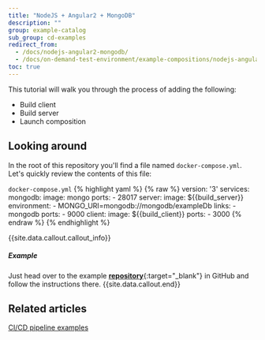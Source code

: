 ```yaml
---
title: "NodeJS + Angular2 + MongoDB"
description: ""
group: example-catalog
sub_group: cd-examples
redirect_from:
  - /docs/nodejs-angular2-mongodb/
  - /docs/on-demand-test-environment/example-compositions/nodejs-angular2-mongodb/  
toc: true
---
```

This tutorial will walk you through the process of adding the following:

- Build client
- Build server
- Launch composition

## Looking around
In the root of this repository you'll find a file named `docker-compose.yml`.
Let's quickly review the contents of this file:

  `docker-compose.yml`
{% highlight yaml %}
{% raw %}
version: '3'
services:
  mongodb:
    image: mongo
    ports:
      - 28017
  server:
    image: ${{build_server}}
    environment:
      - MONGO_URI=mongodb://mongodb/exampleDb
    links:
      - mongodb
    ports:
      - 9000
  client:
    image: ${{build_client}}
    ports:
      - 3000
{% endraw %}
{% endhighlight %}

{{site.data.callout.callout_info}}
##### Example 

Just head over to the example [__repository__](https://github.com/codefreshdemo/nodejs-angular2-mongo){:target="_blank"} in GitHub and follow the instructions there.
{{site.data.callout.end}}

## Related articles
[CI/CD pipeline examples]({{site.baseurl}}/docs/example-catalog/ci-examples/)  